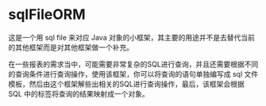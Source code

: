 # sqlFileORM

这是一个用 sql file 来对应 Java 对象的小框架，其主要的用途并不是去替代当前的其他框架而是对其他框架做一个补充。

在一些报表的需求当中，可能需要非常复杂的SQL进行查询，并且还需要根据不同的查询条件进行查询操作，使用该框架，你可以将查询的语句单独编写成 sql 文件模板，然后由这个框架解些出相关的SQL进行查询操作，最后，该框架会根据 SQL 中的标签将查询的结果映射成一个对象。